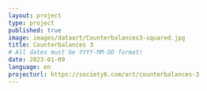 ```yaml
---
layout: project
type: project
published: true
image: images/dataart/Counterbalances3-squared.jpg
title: Counterbalances 3
# All dates must be YYYY-MM-DD format!
date: 2023-01-09
language: en
projecturl: https://society6.com/art/counterbalances-3
---
```


